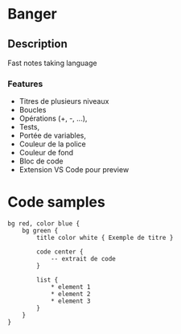 # Banger

## Description

Fast notes taking language

### Features

- Titres de plusieurs niveaux
- Boucles
- Opérations (+, -, ...),
- Tests,
- Portée de variables,
- Couleur de la police
- Couleur de fond
- Bloc de code
- Extension VS Code pour preview

# Code samples

```
bg red, color blue {
    bg green {
        title color white { Exemple de titre }

        code center {
            -- extrait de code
        }

        list {
            * element 1
            * element 2
            * element 3
        }
    }
}
```
